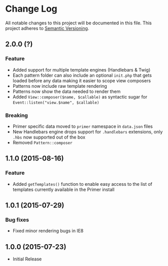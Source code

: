 # Change Log
All notable changes to this project will be documented in this file.
This project adheres to [Semantic Versioning](http://semver.org/).

## 2.0.0 (?)
### Feature
- Added support for multiple template engines (Handlebars & Twig)
- Each pattern folder can also include an optional `init.php` that gets loaded before any data making it easier to scope view composers
- Patterns now include raw template rendering
- Patterns now show the data needed to render them
- Added `View::composer($name, $callable)` as syntactic sugar for `Event::listen("view.$name", $callable)`

### Breaking
- Primer specific data moved to `primer` namespace in `data.json` files
- New Handlebars engine drops support for `.handlebars` extensions, only `.hbs` now supported out of the box
- Removed `Pattern::composer`

## 1.1.0 (2015-08-16)
### Feature
- Added `getTemplates()` function to enable easy access to the list of templates currently available in the Primer install

## 1.0.1 (2015-07-29)
### Bug fixes
- Fixed minor rendering bugs in IE8

## 1.0.0 (2015-07-23)
- Initial Release
